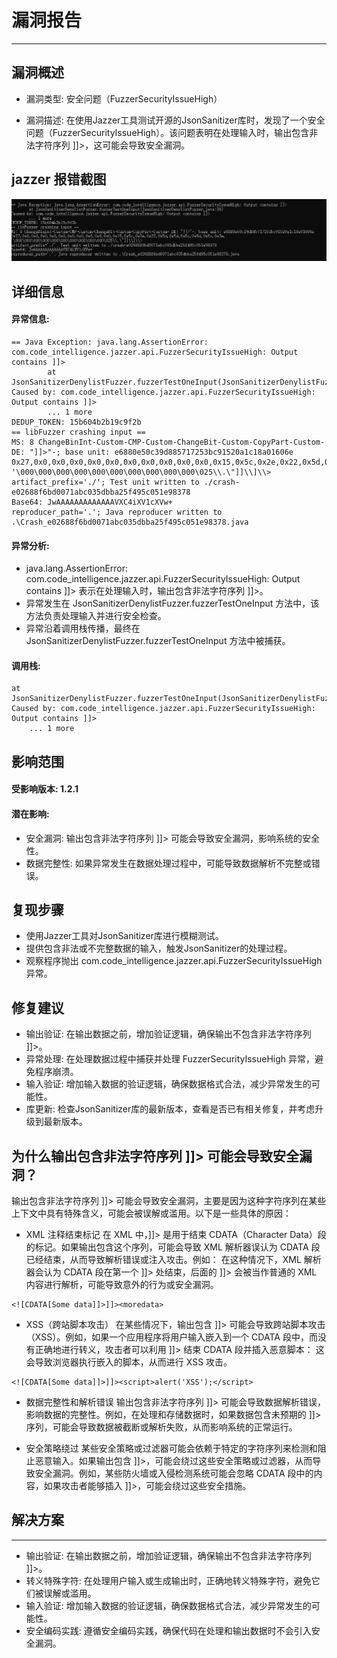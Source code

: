 # 漏洞报告
***

## 漏洞概述
* 漏洞类型: 安全问题（FuzzerSecurityIssueHigh）

* 漏洞描述: 在使用Jazzer工具测试开源的JsonSanitizer库时，发现了一个安全问题（FuzzerSecurityIssueHigh）。该问题表明在处理输入时，输出包含非法字符序列 ]]>，这可能会导致安全漏洞。
## jazzer 报错截图
![img.png](img.png)
## 详细信息
#### 异常信息:
```
== Java Exception: java.lang.AssertionError: com.code_intelligence.jazzer.api.FuzzerSecurityIssueHigh: Output contains ]]>
        at JsonSanitizerDenylistFuzzer.fuzzerTestOneInput(JsonSanitizerDenylistFuzzer.java:36)
Caused by: com.code_intelligence.jazzer.api.FuzzerSecurityIssueHigh: Output contains ]]>
        ... 1 more
DEDUP_TOKEN: 15b604b2b19c9f2b
== libFuzzer crashing input ==
MS: 8 ChangeBinInt-Custom-CMP-Custom-ChangeBit-Custom-CopyPart-Custom- DE: "]]>"-; base unit: e6880e50c39d885717253bc91520a1c18a01606e
0x27,0x0,0x0,0x0,0x0,0x0,0x0,0x0,0x0,0x0,0x0,0x15,0x5c,0x2e,0x22,0x5d,0x5d,0x5c,0x5d,0x5c,0x3e,
'\000\000\000\000\000\000\000\000\000\000\025\\.\"]]\\]\\>
artifact_prefix='./'; Test unit written to ./crash-e02688f6bd0071abc035dbba25f495c051e98378
Base64: JwAAAAAAAAAAAAAVXC4iXV1cXVw+
reproducer_path='.'; Java reproducer written to .\Crash_e02688f6bd0071abc035dbba25f495c051e98378.java
```


#### 异常分析:

* java.lang.AssertionError: com.code_intelligence.jazzer.api.FuzzerSecurityIssueHigh: Output contains ]]> 表示在处理输入时，输出包含非法字符序列 ]]>。
* 异常发生在 JsonSanitizerDenylistFuzzer.fuzzerTestOneInput 方法中，该方法负责处理输入并进行安全检查。
* 异常沿着调用栈传播，最终在 JsonSanitizerDenylistFuzzer.fuzzerTestOneInput 方法中被捕获。
#### 调用栈:
```
at JsonSanitizerDenylistFuzzer.fuzzerTestOneInput(JsonSanitizerDenylistFuzzer.java:36)
Caused by: com.code_intelligence.jazzer.api.FuzzerSecurityIssueHigh: Output contains ]]>
    ... 1 more
```

## 影响范围
#### 受影响版本: 1.2.1

#### 潜在影响:

* 安全漏洞: 输出包含非法字符序列 ]]> 可能会导致安全漏洞，影响系统的安全性。
* 数据完整性: 如果异常发生在数据处理过程中，可能导致数据解析不完整或错误。
## 复现步骤
* 使用Jazzer工具对JsonSanitizer库进行模糊测试。
* 提供包含非法或不完整数据的输入，触发JsonSanitizer的处理过程。
* 观察程序抛出 com.code_intelligence.jazzer.api.FuzzerSecurityIssueHigh 异常。
## 修复建议
* 输出验证: 在输出数据之前，增加验证逻辑，确保输出不包含非法字符序列 ]]>。
* 异常处理: 在处理数据过程中捕获并处理 FuzzerSecurityIssueHigh 异常，避免程序崩溃。
* 输入验证: 增加输入数据的验证逻辑，确保数据格式合法，减少异常发生的可能性。
* 库更新: 检查JsonSanitizer库的最新版本，查看是否已有相关修复，并考虑升级到最新版本。

## 为什么输出包含非法字符序列 ]]> 可能会导致安全漏洞？
输出包含非法字符序列 ]]> 可能会导致安全漏洞，主要是因为这种字符序列在某些上下文中具有特殊含义，可能会被误解或滥用。以下是一些具体的原因：

* XML 注释结束标记
在 XML 中，]]> 是用于结束 CDATA（Character Data）段的标记。如果输出包含这个序列，可能会导致 XML 解析器误认为 CDATA 段已经结束，从而导致解析错误或注入攻击。例如：
在这种情况下，XML 解析器会认为 CDATA 段在第一个 ]]> 处结束，后面的 ]]><moredata> 会被当作普通的 XML 内容进行解析，可能导致意外的行为或安全漏洞。
```
<![CDATA[Some data]]>]]><moredata>
```


* XSS（跨站脚本攻击）
在某些情况下，输出包含 ]]> 可能会导致跨站脚本攻击（XSS）。例如，如果一个应用程序将用户输入嵌入到一个 CDATA 段中，而没有正确地进行转义，攻击者可以利用 ]]> 结束 CDATA 段并插入恶意脚本：
这会导致浏览器执行嵌入的脚本，从而进行 XSS 攻击。
```
<![CDATA[Some data]]>]]><script>alert('XSS');</script>
```


* 数据完整性和解析错误
输出包含非法字符序列 ]]> 可能会导致数据解析错误，影响数据的完整性。例如，在处理和存储数据时，如果数据包含未预期的 ]]> 序列，可能会导致数据被截断或解析失败，从而影响系统的正常运行。

* 安全策略绕过
某些安全策略或过滤器可能会依赖于特定的字符序列来检测和阻止恶意输入。如果输出包含 ]]>，可能会绕过这些安全策略或过滤器，从而导致安全漏洞。例如，某些防火墙或入侵检测系统可能会忽略 CDATA 段中的内容，如果攻击者能够插入 ]]>，可能会绕过这些安全措施。

## 解决方案
***

* 输出验证: 在输出数据之前，增加验证逻辑，确保输出不包含非法字符序列 ]]>。
* 转义特殊字符: 在处理用户输入或生成输出时，正确地转义特殊字符，避免它们被误解或滥用。
* 输入验证: 增加输入数据的验证逻辑，确保数据格式合法，减少异常发生的可能性。
* 安全编码实践: 遵循安全编码实践，确保代码在处理和输出数据时不会引入安全漏洞。